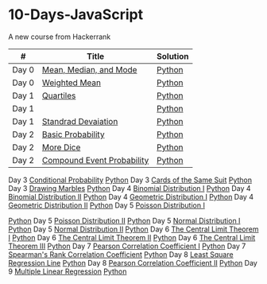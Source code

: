 # 10-Days-JavaScript
A new course from Hackerrank

<table>
<thead>
<tr>
<th>#</th>
<th>Title</th>
<th>Solution</th>
</tr>
</thead>
<tbody>
<tr>
<td>Day 0</td>
<td><a href=https://www.hackerrank.com/challenges/s10-basic-statistics/problem" rel="nofollow">Mean, Median, and Mode
</a></td>
<td><a href="https://github.com/djeada/Leetcode-30-day-Challange/blob/master/src/Single%20Number.py">Python</a></td>
</tr>
<tr>
<td>Day 0</td>
<td><a href="https://www.hackerrank.com/challenges/s10-weighted-mean" rel="nofollow">Weighted Mean</a></td>
<td><a href="https://github.com/djeada/Leetcode-30-day-Challange/blob/master/src/Happy%20Number.py">Python</a></td>
</tr>
<tr>
<td>Day 1</td>
<td><a href="https://www.hackerrank.com/challenges/s10-quartiles" rel="nofollow">Quartiles</a></td>
<td><a href="https://github.com/djeada/Leetcode-30-day-Challange/blob/master/src/Maximum%20Subarray.py">Python</a></td>
</tr>
<tr>
<td>Day 1</td>
<td><a href="https://www.hackerrank.com/challenges/s10-interquartile-range/problem" rel="nofollow"Interquartile Range</a></td>
<td><a href="https://github.com/djeada/Leetcode-30-day-Challange/blob/master/src/Move%20Zeroes.py">Python</a></td>
</tr>
<tr>
<td>Day 1</td>
<td><a href="https://www.hackerrank.com/challenges/s10-standard-deviation/problem" rel="nofollow">Standrad Devaiation</a></td>
<td><a href="https://github.com/djeada/Leetcode-30-day-Challange/blob/master/src/Best%20Time%20to%20Buy%20and%20Sell%20Stock%20II.py">Python</a></td>
</tr>
<tr>
<td>Day 2</td>
<td><a href="https://www.hackerrank.com/challenges/s10-mcq-1/problem" rel="nofollow">Basic Probability</a></td>
<td><a href="https://github.com/djeada/Leetcode-30-day-Challange/blob/master/src/Group%20Anagrams.py">Python</a></td>
</tr>
<tr>
<td>Day 2</td>
<td><a href="https://www.hackerrank.com/challenges/s10-mcq-2/problem" rel="nofollow">More Dice</a></td>
<td><a href="https://github.com/djeada/Leetcode-30-day-Challange/blob/master/src/Counting%20Elements.py">Python</a></td>
</tr>
<tr>
<td>Day 2</td>
<td><a href="https://www.hackerrank.com/challenges/s10-mcq-3/problem" rel="nofollow">Compound Event Probability</a></td>
<td><a href="https://github.com/djeada/Leetcode-30-day-Challange/blob/master/src/Middle%20of%20the%20Linked%20List.py">Python</a></td>
</tr>
</tbody>
</table>
<td>Day 3</td>
<td><a href="https://www.hackerrank.com/challenges/s10-mcq-4/problem" rel="nofollow">Conditional Probability</a></td>
<td><a href="https://github.com/djeada/Leetcode-30-day-Challange/blob/master/src/Group%20Anagrams.py">Python</a></td>
</tr>
<tr>
<td>Day 3</td>
<td><a href="https://www.hackerrank.com/challenges/s10-mcq-5/problem" rel="nofollow">Cards of the Same Suit</a></td>
<td><a href="https://github.com/djeada/Leetcode-30-day-Challange/blob/master/src/Counting%20Elements.py">Python</a></td>
</tr>
<tr>
<td>Day 3</td>
<td><a href="https://www.hackerrank.com/challenges/s10-mcq-6/problem" rel="nofollow">Drawing Marbles</a></td>
<td><a href="https://github.com/djeada/Leetcode-30-day-Challange/blob/master/src/Middle%20of%20the%20Linked%20List.py">Python</a></td>
</tr>
</tbody>
</table>
<td>Day 4</td>
<td><a href="https://www.hackerrank.com/challenges/s10-binomial-distribution-1/problem" rel="nofollow">Binomial Distribution I</a></td>
<td><a href="https://github.com/djeada/Leetcode-30-day-Challange/blob/master/src/Middle%20of%20the%20Linked%20List.py">Python</a></td>
</tr>
</tbody>
</table>
<td>Day 4</td>
<td><a href="https://www.hackerrank.com/challenges/s10-binomial-distribution-2/problem" rel="nofollow">Binomial Distribution II</a></td>
<td><a href="https://github.com/djeada/Leetcode-30-day-Challange/blob/master/src/Group%20Anagrams.py">Python</a></td>
</tr>
<tr>
<td>Day 4</td>
<td><a href="https://www.hackerrank.com/challenges/s10-geometric-distribution-1/problem" rel="nofollow">Geometric Distribution I</a></td>
<td><a href="https://github.com/djeada/Leetcode-30-day-Challange/blob/master/src/Counting%20Elements.py">Python</a></td>
</tr>
<tr>
<td>Day 4</td>
<td><a href="https://www.hackerrank.com/challenges/s10-geometric-distribution-2/problem" rel="nofollow">Geometric Distribution II</a></td>
<td><a href="https://github.com/djeada/Leetcode-30-day-Challange/blob/master/src/Middle%20of%20the%20Linked%20List.py">Python</a></td>
</tr>
</tbody>
</table>
<td>Day 5</td>
<td><a href="https://www.hackerrank.com/challenges/s10-poisson-distribution-1/problem" rel="nofollow">Poisson Distribution I

</a></td>
<td><a href="https://github.com/djeada/Leetcode-30-day-Challange/blob/master/src/Middle%20of%20the%20Linked%20List.py">Python</a></td>
</tr>
</tbody>
</table>
<td>Day 5</td>
<td><a href="https://www.hackerrank.com/challenges/s10-poisson-distribution-2/problem" rel="nofollow">Poisson Distribution II</a></td>
<td><a href="https://github.com/djeada/Leetcode-30-day-Challange/blob/master/src/Group%20Anagrams.py">Python</a></td>
</tr>
<tr>
<td>Day 5</td>
<td><a href="https://www.hackerrank.com/challenges/s10-normal-distribution-1/problem" rel="nofollow">Normal Distribution I</a></td>
<td><a href="https://github.com/djeada/Leetcode-30-day-Challange/blob/master/src/Counting%20Elements.py">Python</a></td>
</tr>
<tr>
<td>Day 5</td>
<td><a href="https://www.hackerrank.com/challenges/s10-normal-distribution-2/problem" rel="nofollow">Normal Distribution II</a></td>
<td><a href="https://github.com/djeada/Leetcode-30-day-Challange/blob/master/src/Middle%20of%20the%20Linked%20List.py">Python</a></td>
</tr>
</tbody>
</table>
<td>Day 6</td>
<td><a href="https://www.hackerrank.com/challenges/s10-the-central-limit-theorem-1/problem" rel="nofollow">The Central Limit Theorem I</a></td>
<td><a href="https://github.com/djeada/Leetcode-30-day-Challange/blob/master/src/Group%20Anagrams.py">Python</a></td>
</tr>
<tr>
<td>Day 6</td>
<td><a href="https://www.hackerrank.com/challenges/s10-the-central-limit-theorem-2/problem" rel="nofollow">The Central Limit Theorem II</a></td>
<td><a href="https://github.com/djeada/Leetcode-30-day-Challange/blob/master/src/Counting%20Elements.py">Python</a></td>
</tr>
<tr>
<td>Day 6</td>
<td><a href="https://www.hackerrank.com/challenges/s10-the-central-limit-theorem-3/problem" rel="nofollow">The Central Limit Theorem III</a></td>
<td><a href="https://github.com/djeada/Leetcode-30-day-Challange/blob/master/src/Middle%20of%20the%20Linked%20List.py">Python</a></td>
</tr>
</tbody>
</table>
<td>Day 7</td>
<td><a href="https://www.hackerrank.com/challenges/s10-pearson-correlation-coefficient/problem" rel="nofollow">Pearson Correlation Coefficient I</a></td>
<td><a href="https://github.com/djeada/Leetcode-30-day-Challange/blob/master/src/Middle%20of%20the%20Linked%20List.py">Python</a></td>
</tr>
</tbody>
</table>
<td>Day 7</td>
<td><a href="https://www.hackerrank.com/challenges/s10-spearman-rank-correlation-coefficient/problem" rel="nofollow">Spearman's Rank Correlation Coefficient</a></td>
<td><a href="https://github.com/djeada/Leetcode-30-day-Challange/blob/master/src/Group%20Anagrams.py">Python</a></td>
</tr>
<tr>
<td>Day 8</td>
<td><a href="https://www.hackerrank.com/challenges/s10-least-square-regression-line/problem" rel="nofollow">Least Square Regression Line</a></td>
<td><a href="https://github.com/djeada/Leetcode-30-day-Challange/blob/master/src/Counting%20Elements.py">Python</a></td>
</tr>
<tr>
<td>Day 8</td>
<td><a href="https://www.hackerrank.com/challenges/s10-mcq-7/problem" rel="nofollow">Pearson Correlation Coefficient II</a></td>
<td><a href="https://github.com/djeada/Leetcode-30-day-Challange/blob/master/src/Middle%20of%20the%20Linked%20List.py">Python</a></td>
</tr>
</tbody>
</table>
<tr>
<td>Day 9</td>
<td><a href="https://www.hackerrank.com/challenges/s10-multiple-linear-regression/problem" rel="nofollow">Multiple Linear Regression</a></td>
<td><a href="https://github.com/djeada/Leetcode-30-day-Challange/blob/master/src/Middle%20of%20the%20Linked%20List.py">Python</a></td>
</tr>
</tbody>
</table>
